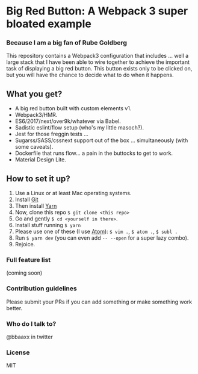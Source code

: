 # Big Red Button:  A Webpack 3 super bloated example

### Because I am a big fan of Rube Goldberg

This repository contains a Webpack3 configuration that includes ... well a large
stack that I have been able to wire together to achieve the
important task of displaying a big red button. This button exists only to be
clicked on, but you will have the chance to decide what to do when it happens.

## What you get? ##

* A big red button built with custom elements v1.
* Webpack3/HMR.
* ES6/2017/next/over9k/whatever via Babel.
* Sadistic eslint/flow setup (who's my little masoch?).
* Jest for those freggin tests ...
* Sugarss/SASS/cssnext support out of the box ... simultaneously (with some caveats).
* Dockerfile that runs flow... a pain in the buttocks to get to work.
* Material Design Lite.

## How to set it up? ##

1. Use a Linux or at least Mac operating systems.
2. Install [Git](https://git-scm.com/)
3. Then install [Yarn](https://yarnpkg.com)
4. Now, clone this repo `$ git clone <this repo>`
5. Go and gently `$ cd <yourself in there>`.
6. Install stuff running `$ yarn`
7. Please use one of these (I use [Atom](https://atom.io/)): `$ vim .`, `$ atom .`, `$ subl .`
8. Run `$ yarn dev` (you can even add `-- --open` for a super lazy combo).
9. Rejoice.

### Full feature list ###

(coming soon)

### Contribution guidelines ###

Please submit your PRs if you can add something or make something
work better.

### Who do I talk to? ###

@bbaaxx in twitter

### License ###
MIT
